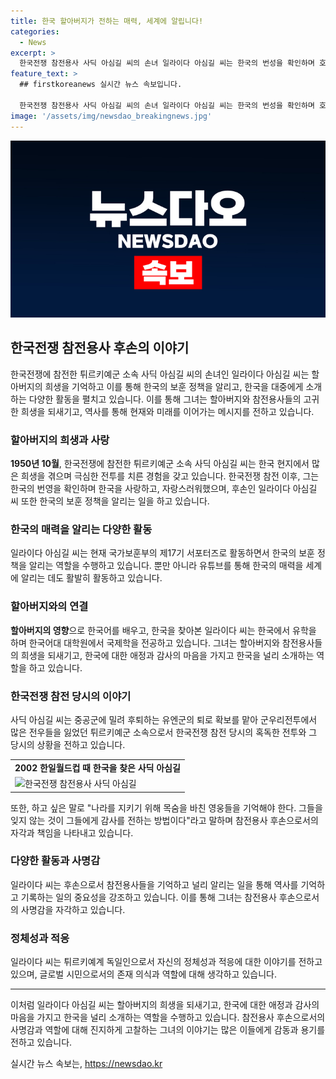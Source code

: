 ```yaml
---
title: 한국 할아버지가 전하는 매력, 세계에 알립니다!
categories:
  - News
excerpt: >
  한국전쟁 참전용사 사딕 아심길 씨의 손녀 일라이다 아심길 씨는 한국의 번성을 확인하며 호국 영웅들을 기억하는 방법을 강조합니다. 할아버지가 전쟁을 거치며 겪은 경험과 사랑은 그녀에게 큰 영향을 끼쳤고 현재 국가보훈부의 서포터즈로 활동하며 한국의 보훈정책을 알리고 있습니다. 또한 유튜브를 통해 한국을 세계에 알리는 일을 하며 한국의 매력을 널리 알리고 있습니다. 또한 할아버지의 이야기를 통해 한국 전쟁에 대한 이해와 인식을 널리 알리고 있습니다. 일라이다 씨는 자신의 활동을 통해 참전용사들과 그들의 희생을 잊지 않고 기록하려 노력하고 있습니다.  
feature_text: >
  ## firstkoreanews 실시간 뉴스 속보입니다.

  한국전쟁 참전용사 사딕 아심길 씨의 손녀 일라이다 아심길 씨는 한국의 번성을 확인하며 호국 영웅들을 기억하는 방법을 강조합니다. 할아버지가 전쟁을 거치며 겪은 경험과 사랑은 그녀에게 큰 영향을 끼쳤고 현재 국가보훈부의 서포터즈로 활동하며 한국의 보훈정책을 알리고 있습니다. 또한 유튜브를 통해 한국을 세계에 알리는 일을 하며 한국의 매력을 널리 알리고 있습니다. 또한 할아버지의 이야기를 통해 한국 전쟁에 대한 이해와 인식을 널리 알리고 있습니다. 일라이다 씨는 자신의 활동을 통해 참전용사들과 그들의 희생을 잊지 않고 기록하려 노력하고 있습니다.  
image: '/assets/img/newsdao_breakingnews.jpg'
---
```


<p><img src="/assets/img/newsdao_breakingnews.jpg" alt="firstkoreanews 속보" /></p>

<h2 data-ke-size="size26">한국전쟁 참전용사 후손의 이야기</h2>

<p data-ke-size="size16">한국전쟁에 참전한 튀르키예군 소속 사딕 아심길 씨의 손녀인 일라이다 아심길 씨는 할아버지의 희생을 기억하고 이를 통해 한국의 보훈 정책을 알리고, 한국을 대중에게 소개하는 다양한 활동을 펼치고 있습니다. 이를 통해 그녀는 할아버지와 참전용사들의 고귀한 희생을 되새기고, 역사를 통해 현재와 미래를 이어가는 메시지를 전하고 있습니다.</p>

<h3 data-ke-size="size21">할아버지의 희생과 사랑</h3>

<p data-ke-size="size16"><b>1950년 10월</b>, 한국전쟁에 참전한 튀르키예군 소속 사딕 아심길 씨는 한국 현지에서 많은 희생을 겪으며 극심한 전투를 치른 경험을 갖고 있습니다. 한국전쟁 참전 이후, 그는 한국의 번영을 확인하며 한국을 사랑하고, 자랑스러워했으며, 후손인 일라이다 아심길 씨 또한 한국의 보훈 정책을 알리는 일을 하고 있습니다.</p>

<h3 data-ke-size="size21">한국의 매력을 알리는 다양한 활동</h3>

<p data-ke-size="size16">일라이다 아심길 씨는 현재 국가보훈부의 제17기 서포터즈로 활동하면서 한국의 보훈 정책을 알리는 역할을 수행하고 있습니다. 뿐만 아니라 유튜브를 통해 한국의 매력을 세계에 알리는 데도 활발히 활동하고 있습니다.</p>

<h3 data-ke-size="size21">할아버지와의 연결</h3>

<p data-ke-size="size16"><b>할아버지의 영향</b>으로 한국어를 배우고, 한국을 찾아본 일라이다 씨는 한국에서 유학을 하며 한국어대 대학원에서 국제학을 전공하고 있습니다. 그녀는 할아버지와 참전용사들의 희생을 되새기고, 한국에 대한 애정과 감사의 마음을 가지고 한국을 널리 소개하는 역할을 하고 있습니다.</p>

<h3 data-ke-size="size21">한국전쟁 참전 당시의 이야기</h3>

<p data-ke-size="size16">사딕 아심길 씨는 중공군에 밀려 후퇴하는 유엔군의 퇴로 확보를 맡아 군우리전투에서 많은 전우들을 잃었던 튀르키예군 소속으로서 한국전쟁 참전 당시의 혹독한 전투와 그 당시의 상황을 전하고 있습니다.</p>

<p><table>
    <tr>
      <td style="text-align: center; height: 17px;"><b>2002 한일월드컵 때 한국을 찾은 사딕 아심길</b></td>
    </tr>
    <tr>
      <td><img src="https://www.korea.kr/newsWeb/resources/attaches/20210604_1_89449_200.jpg" alt="한국전쟁 참전용사 사딕 아심길"></td>
    </tr>
  </table>
  <p data-ke-size="size16">또한, 하고 싶은 말로 "나라를 지키기 위해 목숨을 바친 영웅들을 기억해야 한다. 그들을 잊지 않는 것이 그들에게 감사를 전하는 방법이다"라고 말하며 참전용사 후손으로서의 자각과 책임을 나타내고 있습니다.</p></p>

<h3 data-ke-size="size21">다양한 활동과 사명감</h3>

<p data-ke-size="size16">일라이다 씨는 후손으로서 참전용사들을 기억하고 널리 알리는 일을 통해 역사를 기억하고 기록하는 일의 중요성을 강조하고 있습니다. 이를 통해 그녀는 참전용사 후손으로서의 사명감을 자각하고 있습니다.</p>

<h3 data-ke-size="size21">정체성과 적응</h3>

<p data-ke-size="size16">일라이다 씨는 튀르키예계 독일인으로서 자신의 정체성과 적응에 대한 이야기를 전하고 있으며, 글로벌 시민으로서의 존재 의식과 역할에 대해 생각하고 있습니다.</p>

  <hr>

<p data-ke-size="size16">이처럼 일라이다 아심길 씨는 할아버지의 희생을 되새기고, 한국에 대한 애정과 감사의 마음을 가지고 한국을 널리 소개하는 역할을 수행하고 있습니다. 참전용사 후손으로서의 사명감과 역할에 대해 진지하게 고찰하는 그녀의 이야기는 많은 이들에게 감동과 용기를 전하고 있습니다.</p>
실시간 뉴스 속보는, <a href="https://newsdao.kr" rel="dofollow">https://newsdao.kr</a>


